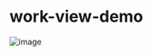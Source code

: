 # work-view-demo
![image](http://github.com/wuzhenmin/work-view-demo/raw/master/image/work-demo-view.png)


